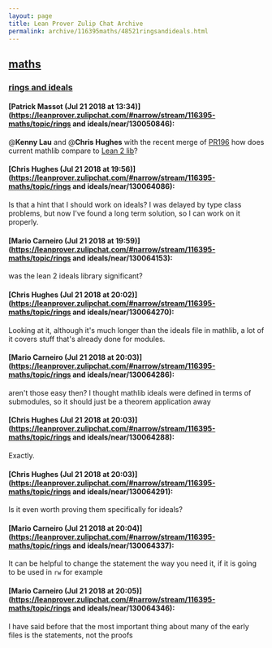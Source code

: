 ```yaml
---
layout: page
title: Lean Prover Zulip Chat Archive 
permalink: archive/116395maths/48521ringsandideals.html
---
```


## [maths](index.html)
### [rings and ideals](48521ringsandideals.html)

#### [Patrick Massot (Jul 21 2018 at 13:34)](https://leanprover.zulipchat.com/#narrow/stream/116395-maths/topic/rings and ideals/near/130050846):
@**Kenny Lau** and @**Chris Hughes** with the recent merge of [PR196](https://github.com/leanprover/mathlib/pull/196) how does current mathlib compare to [Lean 2 lib](https://github.com/leanprover/lean2/blob/master/library/theories/commutative_algebra/ideal.lean)?

#### [Chris Hughes (Jul 21 2018 at 19:56)](https://leanprover.zulipchat.com/#narrow/stream/116395-maths/topic/rings and ideals/near/130064086):
Is that a hint that I should work on ideals? I was delayed by type class problems, but now I've found a long term solution, so I can work on it properly.

#### [Mario Carneiro (Jul 21 2018 at 19:59)](https://leanprover.zulipchat.com/#narrow/stream/116395-maths/topic/rings and ideals/near/130064153):
was the lean 2 ideals library significant?

#### [Chris Hughes (Jul 21 2018 at 20:02)](https://leanprover.zulipchat.com/#narrow/stream/116395-maths/topic/rings and ideals/near/130064270):
Looking at it, although it's much longer than the ideals file in mathlib, a lot of it covers stuff that's already done for modules.

#### [Mario Carneiro (Jul 21 2018 at 20:03)](https://leanprover.zulipchat.com/#narrow/stream/116395-maths/topic/rings and ideals/near/130064286):
aren't those easy then? I thought mathlib ideals were defined in terms of submodules, so it should just be a theorem application away

#### [Chris Hughes (Jul 21 2018 at 20:03)](https://leanprover.zulipchat.com/#narrow/stream/116395-maths/topic/rings and ideals/near/130064288):
Exactly.

#### [Chris Hughes (Jul 21 2018 at 20:03)](https://leanprover.zulipchat.com/#narrow/stream/116395-maths/topic/rings and ideals/near/130064291):
Is it even worth proving them specifically for ideals?

#### [Mario Carneiro (Jul 21 2018 at 20:04)](https://leanprover.zulipchat.com/#narrow/stream/116395-maths/topic/rings and ideals/near/130064337):
It can be helpful to change the statement the way you need it, if it is going to be used in `rw` for example

#### [Mario Carneiro (Jul 21 2018 at 20:05)](https://leanprover.zulipchat.com/#narrow/stream/116395-maths/topic/rings and ideals/near/130064346):
I have said before that the most important thing about many of the early files is the statements, not the proofs

